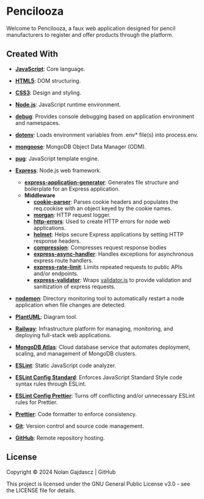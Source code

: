 # Pencilooza

Welcome to Pencilooza, a faux web application designed for pencil manufacturers to register and offer products through the platform.

## Created With

- [**JavaScript**](https://ecma-international.org/publications-and-standards/standards/): Core language.
- [**HTML5**](https://html.spec.whatwg.org/multipage/): DOM structuring.
- [**CSS3**](https://www.w3.org/Style/CSS/): Design and styling.

- [**Node.js**](https://nodejs.org/): JavaScript runtime environment.
- [**debug**](https://github.com/debug-js/debug/): Provides console debugging based on application environment and namespaces.
- [**dotenv**](https://github.com/motdotla/dotenv/): Loads environment variables from .env\* file(s) into process.env.
- [**mongoose**](https://mongoosejs.com/): MongoDB Object Data Manager (ODM).
- [**pug**](https://pugjs.org/): JavaScript template engine.

- [**Express**](https://expressjs.com/): Node.js web framework.

  - [**express-application-generator**](https://github.com/expressjs/generator#readme): Generates file structure and boilerplate for an Express application.
  - **Middleware**
    - [**cookie-parser**](https://github.com/expressjs/cookie-parser): Parses cookie headers and populates the req.cookise with an object keyed by the cookie names.
    - [**morgan**](https://github.com/expressjs/morgan): HTTP request logger.
    - [**http-errors**](https://github.com/jshttp/http-errors): Used to create HTTP errors for node web applications.
    - [**helmet**](https://helmetjs.github.io/): Helps secure Express applications by setting HTTP response headers.
    - [**compression**](https://github.com/expressjs/compression): Compresses request response bodies
    - [**express-async-handler**](https://github.com/Abazhenov/express-async-handler): Handles exceptions for asynchronous express route handlers.
    - [**express-rate-limit**](https://github.com/express-rate-limit/express-rate-limit): Limits repeated requests to public APIs and/or endpoints.
    - [**express-validator**](https://express-validator.github.io/docs/): Wraps [validator.js](https://github.com/validatorjs/validator.js) to provide validation and sanitization of express requests.

- [**nodemon**](https://nodemon.io/): Directory monitoring tool to automatically restart a node application when file changes are detected.
- [**PlantUML**](https://plantuml.com/): Diagram tool.

- [**Railway**](https://railway.app/): Infrastructure platform for managing, monitoring, and deploying full-stack web applications.

- [**MongoDB Atlas**](https://www.mongodb.com/): Cloud database service that automates deployment, scaling, and management of MongoDB clusters.

- [**ESLint**](https://eslint.org/): Static JavaScript code analyzer.
- [**ESLint Config Standard**](https://github.com/standard/eslint-config-standard): Enforces JavaScript Standard Style code syntax rules through ESLint.
- [**ESLint Config Prettier**](https://github.com/prettier/eslint-config-prettier): Turns off conflicting and/or unnecessary ESLint rules for Prettier.

- [**Prettier**](https://prettier.io/): Code formatter to enforce consistency.

- [**Git**](https://git-scm.com/): Version control and source code management.
- [**GitHub**](https://github.com/): Remote repository hosting.

## License

Copyright © 2024 Nolan Gajdascz | GitHub

This project is licensed under the GNU General Public License v3.0 - see the LICENSE file for details.
